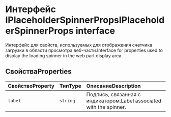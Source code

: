 # <a name="iplaceholderspinnerprops-interface"></a><span data-ttu-id="03fb0-101">Интерфейс IPlaceholderSpinnerProps</span><span class="sxs-lookup"><span data-stu-id="03fb0-101">IPlaceholderSpinnerProps interface</span></span>







<span data-ttu-id="03fb0-102">Интерфейс для свойств, используемых для отображения счетчика загрузки в области просмотра веб-части.</span><span class="sxs-lookup"><span data-stu-id="03fb0-102">Interface for properties used to display the loading spinner in the web part display area.</span></span>




## <a name="properties"></a><span data-ttu-id="03fb0-103">Свойства</span><span class="sxs-lookup"><span data-stu-id="03fb0-103">Properties</span></span>

| <span data-ttu-id="03fb0-104">Свойство</span><span class="sxs-lookup"><span data-stu-id="03fb0-104">Property</span></span>     | <span data-ttu-id="03fb0-105">Тип</span><span class="sxs-lookup"><span data-stu-id="03fb0-105">Type</span></span>   | <span data-ttu-id="03fb0-106">Описание</span><span class="sxs-lookup"><span data-stu-id="03fb0-106">Description</span></span>|
|:-------------|:-------|:-----------|
|`label`      | `string` | <span data-ttu-id="03fb0-107">Подпись, связанная с индикатором.</span><span class="sxs-lookup"><span data-stu-id="03fb0-107">Label associated with the spinner.</span></span> |






